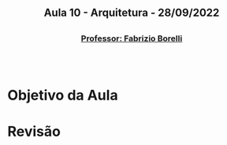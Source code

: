 <h2 align = "center" >Aula 10  - Arquitetura - 28/09/2022<h2>

<h3 align = "center" ><a href="https://github.com/ffborelli/curso-brq-java-2022-09-05">Professor: Fabrizio Borelli</a></h3>
</br></br>

# Objetivo da Aula


# Revisão